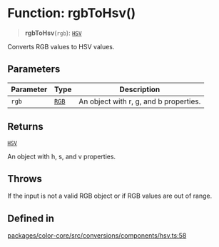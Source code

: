 # Function: rgbToHsv()

> **rgbToHsv**(`rgb`): [`HSV`](../type-aliases/HSV.md)

Converts RGB values to HSV values.

## Parameters

| Parameter | Type | Description |
| ------ | ------ | ------ |
| `rgb` | [`RGB`](../type-aliases/RGB.md) | An object with r, g, and b properties. |

## Returns

[`HSV`](../type-aliases/HSV.md)

An object with h, s, and v properties.

## Throws

If the input is not a valid RGB object or if RGB values are out of range.

## Defined in

[packages/color-core/src/conversions/components/hsv.ts:58](https://github.com/iamlite/color-core-mono-test/blob/d94d70fcd3b8bc32b54a8388048088ead1ff133f/packages/color-core/src/conversions/components/hsv.ts#L58)
